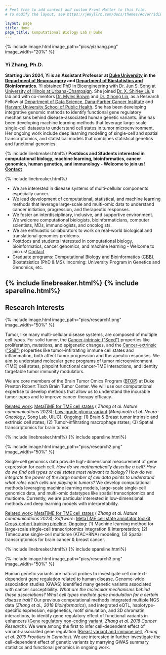 ```yaml
---
# Feel free to add content and custom Front Matter to this file.
# To modify the layout, see https://jekyllrb.com/docs/themes/#overriding-theme-defaults

layout: page
title: Home
page_title: Computational Biology Lab @ Duke
---
```

{% include image.html image_path="pics/yizhang.png" image_width="20%" %}

### Yi Zhang, Ph.D.
**Starting Jan 2024, Yi is an Assistant Professor at [Duke University][Duke] in the [Department of Neurosurgery][DukeNeurosurgery] and [Department of Biostatistics and Bioinformatics][DukeBB].** Yi obtained PhD in Bioengineering with [Dr. Jun S. Song][SongLab] at [University of Illinois at Urbana-Champaign][UIUC]. She joined [Dr. X. Shirley Liu][LiuLab]'s lab and with co-mentors [Dr. Myles Brown][MylesLab] and [Dr. Xihong Lin][LinLab], as a Research Fellow at [Department of Data Science, Dana-Farber Cancer Institute][DFCI] and [Harvard University School of Public Health][HSPH]. She has been developing integrative genomic methods to identify functional gene regulatory mechanisms behind disease-associated human genetic variants. She has been developing machine learning methods that leverage large-scale single-cell datasets to understand cell states in tumor microenvironment. Her ongoing work include deep learning modeling of single-cell and spatial transcriptomics, and statistical models that combines statistical genetics and functional genomics.

{% include linebreaker.html%}
**Postdocs and Students interested in computational biology, machine learning, bioinformatics, cancer genomics, human genetics, and immunology - Welcome to join us!    [Contact]**

{% include linebreaker.html%}

- We are interested in disease systems of multi-cellular components especially cancer. 
- We lead development of computational, statistical, and machine learning methods that leverage large-scale and multi-omic data to understand cancer initiation, progression, and therapeutic responses. 
- We foster an interdisciplinary, inclusive, and supportive environment. We welcome computational biologists, bioinformaticians, computer scientists, MDs, immunologists, and oncologists. 
- We are enthuastic collaborators to work on real-world biological and translational genomics problems. 
- Postdocs and students interested in computational biology, bioinformatics, cancer genomics, and machine learning - Welcome to join us! [Contact]
- Graduate programs: Computational Biology and Bioinformatics ([CBB]), Biostatsistics (PhD & MS). Incoming: University Program in Genetics and Genomics, etc.

{% include linebreaker.html%}
{% include spareline.html%}
---
## Research Interests



{% include image.html image_path="pics/research1.png" image_width="50%" %}

Tumor, like many multi-cellular disease systems, are composed of multiple cell types. For solid tumor, the <u>Cancer-intrinsic ("Seed")</u> properties like proliferation, mutations, and epigenetic changes, and the <u>Cancer-extrinsic ("Soil")</u> properties like tumor-infiltrating immune cell states and inflammation, both affect tumor progression and therapeutic responses. We aim to understand molecular gene programs of tumor microenvironment (TME) cell states, pinpoint functional cancer-TME interactions, and identity targetable tumor immunity modulators. 

We are core members of the Brain Tumor Omics Program ([BTOP](https://neurosurgery.duke.edu/news/new-research-program-focuses-omics-better-understand-brain-tumors#:~:text=The%20Brain%20Tumor%20Omics%20Program%20(BTOP)%20addresses%20the%20issue%20of,development%20or%20influence%20therapy%20response.)) at Duke Preston Robert Tisch Brain Tumor Center. We will use our computational expertise to develop methods that allow us to understand the incurable tumor types and to improve cancer therapy efficacy. 

<u>Related work</u>: [MetaTiME for TME cell states](https://www.nature.com/articles/s41467-023-38333-8) ( *Zhang et al. Nature communications* 2023); [Low-grade glioma variant](https://academic.oup.com/neuro-oncology/article/23/4/638/5948532) (*Manjunath et al. Neuro-Oncology*, Song Lab, UIUC).
<u>Ongoing</u>: (1) Brain & Breast tumor intrinsic and extrinsic cell states; (2) Tumor-infiltrating macrophage states; (3) Spatial transcriptomics for brain tumor.



{% include linebreaker.html%}
{% include spareline.html%}


{% include image.html image_path="pics/research2.png" image_width="50%" %}

Single-cell genomics data provide high-dimensional measurement of gene expression for each cell. *How do we mathematically describe a cell? How do we find cell types or cell states most relavant to biology? How do we integrate the power of the large number of cell data points to understand what roles each cells are playing in tumors?* We develop computational methods leveraging machine learning models, large-scale single-cell genomics data, and multi-omic datatypes like spatial transcriptomics and multiome. Currently, we are particular interested in low-dimensional methods and deep learning models with interpretability. 

<u>Related work</u>: [MetaTiME for TME cell states](https://www.nature.com/articles/s41467-023-38333-8) ( *Zhang et al. Nature communications* 2023); *Software*: [MetaTiME cell state annotator toolkit](https://github.com/yi-zhang/MetaTiME), [Cross-cohort training pipeline](https://github.com/yi-zhang/MetaTiMEpretrain). <u>Ongoing</u>: (1) Machine learning method for large-scale single-cell transcriptomics integration & interpretation; (2) Timecourse single-cell multiome (ATAC+RNA) modeling; (3) Spatial transcriptomics for brain cancer & breast cancer. 


{% include linebreaker.html%}
{% include spareline.html%}

{% include image.html image_path="pics/research3.png" image_width="50%" %}

Human genetic variants are natural probes to investigate cell context-dependent gene regulation related to human disease. Genome-wide association studies (GWAS) identified many genetic variants associated with cancer susceptibility. *What are the molecular mechanisms behind these associations? What cell types mediate gene modulation for a certain disease trait?* Our previous computational methods integrated multiple NGS data (*Zhang et al., 2018 Bioinformatics*), and integrated eQTL, haplotype-specific expression, epigenetics, motif simulation, and 3D chromatin interactions, to identify gene regulatory effect of functional variants in enhancers ([Gene regulatory non-coding variant](https://aacrjournals.org/cancerres/article/78/7/1579/633799/Integrative-Genomic-Analysis-Predicts-Causative), *Zhang et al. 2018 Cancer Research*). We were among the first to infer cell-dependent effect of variant-associated gene regulation ([Breast variant and immune cell](https://www.frontiersin.org/articles/10.3389/fgene.2019.00754/full), *Zhang et al. 2019 Frontiers in Genetics*). We are interested in further investigate the cell-dependent effect of genetic variants by marrying GWAS summary statistics and functional genomics in ongoing work.


[DFCI]: https://ds.dfci.harvard.edu/
[HSPH]: https://www.hsph.harvard.edu/
[LiuLab]: https://liulab-dfci.github.io/
[MylesLab]: https://mylesbrownlab.dana-farber.org/
[LinLab]: https://content.sph.harvard.edu/xlin/people.html
[SongLab]: https://song.igb.illinois.edu/
[UIUC]: https://illinois.edu/
[Duke]: https://duke.edu
[DukeSoM]: https://medschool.duke.edu
[DukeNeurosurgery]: https://neurosurgery.duke.edu
[DukeBB]: https://biostat.duke.edu
[Contact]: mailto:yi.zhang@duke.edu
[CBB]: https://medschool.duke.edu/education/biomedical-phd-programs/computational-biology-and-bioinformatics-program

